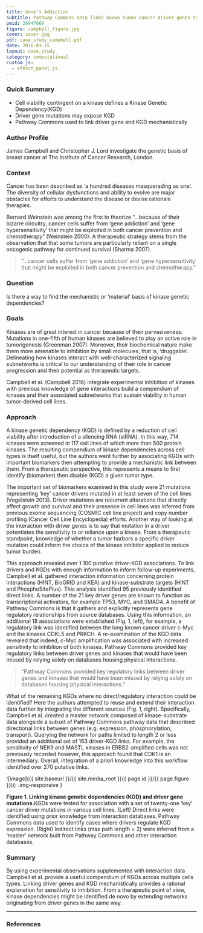 ```yaml
---
title: Gene’s Addiction
subtitle: Pathway Commons data links known human cancer driver genes to kinases whose function is required to sustain tumor cell viability
pmid: 26947069
figure: campbell_figure.jpg
cover: cover.jpg
pdf: case_study_campbell.pdf
date: 2016-03-15
layout: case_study
category: computational
custom_js:
  - efetch_panel.js
---
```


### Quick Summary
* Cell viability contingent on a kinase defines a Kinase Genetic Dependency(KGD)
* Driver gene mutations may expose KGD
* Pathway Commons used to link driver gene and KGD mechanistically

### Author Profile
James Campbell and Christopher J. Lord investigate the genetic basis of breast cancer at The Institute of Cancer Research, London.

### Context
Cancer has been described as ‘a hundred diseases masquerading as one’. The diversity of cellular dysfunctions and ability to evolve are major obstacles for efforts to understand the disease or devise rationale therapies.  

Bernard Weinstein was among the first to theorize “...because of their bizarre circuitry, cancer cells suffer from ‘gene addiction’ and ‘gene hypersensitivity’ that might be exploited in both cancer prevention and chemotherapy” (Weinstein 2000). A therapeutic strategy stems from the observation that that some tumors are particularly reliant on a single oncogenic pathway for continued survival (Sharma 2007).

> “...cancer cells suffer from ‘gene addiction’ and ‘gene hypersensitivity’ that might be exploited in both cancer prevention and chemotherapy.”

### Question
Is there a way to find the mechanistic or ‘material’ basis of kinase genetic dependencies?

### Goals
Kinases are of great interest in cancer because of their pervasiveness: Mutations in one-fifth of human kinases are believed to play an active role in tumorigenesis (Greenman 2007). Moreover, their biochemical nature make them more amenable to inhibition by small molecules, that is, ‘druggable’. Delineating how kinases interact with well-characterized signaling subnetworks is critical to our understanding of their role in cancer progression and their potential as therapeutic  targets.  

Campbell et al. (Campbell 2016) integrate experimental inhibition of kinases with previous knowledge of gene interactions build a compendium of kinases and their associated subnetworks that sustain viability in human tumor-derived cell lines.

### Approach
A kinase genetic dependency (KGD) is defined by a reduction of cell viability after introduction of a silencing RNA (siRNA). In this way, 714 kinases were screened in 117 cell lines of which more than 500 protein kinases. The resulting compendium of kinase dependencies across cell types is itself useful, but the authors went further by associating KGDs with important biomarkers then attempting to provide a mechanistic link between them. From a therapeutic perspective, this represents a means to first identify (biomarker) then disable (KGD) a given tumor type.  

The important set of biomarkers examined in this study were 21 mutations representing ‘key’ cancer drivers mutated in at least seven of the cell lines (Vogelstein 2013). Driver mutations are recurrent alterations that directly affect growth and survival and their presence in cell lines was inferred from previous exome sequencing (COSMIC cell line project) and copy number profiling (Cancer Cell Line Encyclopedia) efforts. Another way of looking at the interaction with driver genes is to say that mutation in a driver potentiates the sensitivity to or reliance upon a kinase. From a therapeutic standpoint, knowledge of whether a tumor harbors a specific driver mutation could inform the choice of the kinase inhibitor applied to reduce tumor burden.  

This approach revealed over 1 100 putative driver-KGD associations. To link drivers and KGDs with enough information to inform follow-up experiments, Campbell et al. gathered interaction information concerning protein interactions (HINT, BioGRID and KEA) and kinase-substrate targets (HINT and PhosphoSitePlus). This analysis identified 95 previously identified direct links. A number of the 21 key driver genes are known to function as transcriptional activators, for example TP53, MYC, and SMAD4. A benefit of Pathway Commons is that it gathers and explicitly represents gene regulatory relationships from source databases. Using this information, an additional 18 associations were established (Fig. 1, left), for example, a regulatory link was identified between the long known cancer driver c-Myc and the kinases CDKL5 and PRKCH. A re-examination of the KGD data revealed that indeed, c-Myc amplification was associated with increased sensitivity to inhibition of both kinases. Pathway Commons provided key regulatory links between driver genes and kinases that would have been missed by relying solely on databases housing physical interactions.  

> “Pathway Commons provided key regulatory links between driver genes and kinases that would have been missed by relying solely on databases housing physical interactions.”

What of the remaining KGDs where no direct/regulatory interaction could be identified? Here the authors attempted to reuse and extend their interaction data further by integrating the different sources (Fig. 1, right). Specifically, Campbell et al. created a master network composed of kinase-substrate data alongside a subset of Pathway Commons pathway data that described directional links between genes (e.g. expression, phosphorylation, transport). Querying the network for paths limited to length 2 or less provided an additional set of 163 driver-KGD links. For example, the sensitivity of NEK9 and MASTL kinases in ERBB2-amplified cells was not previously recorded however, this approach found that CDK1 is an intermediary. Overall, integration of a priori knowledge into this workflow identified over 270 putative links.

  ![image]({{ site.baseurl }}/{{ site.media_root }}{{ page.id }}/{{ page.figure }}){: .img-responsive }

<div class="figure-legend well well-lg text-justify">
  <strong>Figure 1. Linking kinase genetic dependencies (KGD) and driver gene mutations.</strong>KGDs were tested for association with a set of twenty-one ‘key’ cancer driver mutations in various cell lines. (Left) Direct links were identified using prior knowledge from interaction databases. Pathway Commons data used to identify cases where drivers regulate KGD expression. (Right) Indirect links (max path length = 2) were inferred from a ‘master’ network built from Pathway Commons and other interaction databases.
</div>

### Summary
By using experimental observations supplemented with interaction data Campbell et al. provide a useful compendium of KGDs across multiple cells types. Linking driver genes and KGD mechanistically provides a rational explanation for sensitivity to inhibition. From a therapeutic point of view, kinase dependencies might be identified de novo by extending networks originating from driver genes in the same way.

---

### References
<div class="panel_group" data-inline="10783304,18079171,17344846,26947069,23539594"></div>
